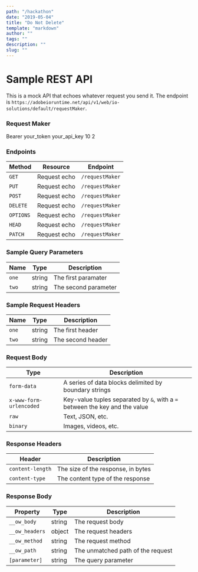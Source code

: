 ```yaml
---
path: "/hackathon"
date: "2019-05-04"
title: "Do Not Delete"
template: "markdown"
author: ""
tags: ""
description: ""
slug: ""
---
```


# Sample REST API

This is a mock API that echoes whatever request you send it. The endpoint is `https://adobeioruntime.net/api/v1/web/io-solutions/default/requestMaker`.


### Request Maker


 <requestmaker method="GET" url="https://adobeioruntime.net/api/v1/web/io-solutions/default/requestMaker">
   <headerparameters name="Authorization">Bearer your_token</headerparameters>
   <headerparameters name="X-Api-Key">your_api_key</headerparameters>
   <queryparameters name="limit">10</queryparameters>
   <queryparameters name="size">2</queryparameters>
   <requestbody type="none"></requestbody>
 </requestmaker>

 


### Endpoints

| Method    | Resource     | Endpoint        |
| --------- | ------------ | --------------- |
| `GET`     | Request echo | `/requestMaker` |
| `PUT`     | Request echo | `/requestMaker` |
| `POST`    | Request echo | `/requestMaker` |
| `DELETE`  | Request echo | `/requestMaker` |
| `OPTIONS` | Request echo | `/requestMaker` |
| `HEAD`    | Request echo | `/requestMaker` |
| `PATCH`   | Request echo | `/requestMaker` |

### Sample Query Parameters

| Name  | Type   | Description          |
| ----- | ------ | -------------------- |
| `one` | string | The first paramater  |
| `two` | string | The second parameter |

### Sample Request Headers

| Name  | Type   | Description       |
| ----- | ------ | ----------------- |
| `one` | string | The first header  |
| `two` | string | The second header |

### Request Body

| Type                    | Description                                                                 |
| ----------------------- | --------------------------------------------------------------------------- |
| `form-data`             | A series of data blocks delimited by boundary strings                       |
| `x-www-form-urlencoded` | Key-value tuples separated by `&`, with a `=` between the key and the value |
| `raw`                   | Text, JSON, etc.                                                            |
| `binary`                | Images, videos, etc.    


### Response Headers

| Header           | Description                        |
| ---------------- | ---------------------------------- |
| `content-length` | The size of the response, in bytes |
| `content-type`   | The content type of the response   |

### Response Body

| Property       | Type   | Description                       |
| -------------- | ------ | --------------------------------- |
| `__ow_body`    | string | The request body                  |
| `__ow_headers` | object | The request headers               |
| `__ow_method`  | string | The request method                |
| `__ow_path`    | string | The unmatched path of the request |
| `[parameter]`  | string | The query parameter               |

